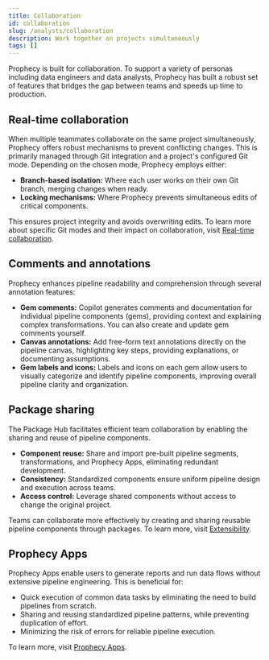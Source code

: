 ```yaml
---
title: Collaboration
id: collaboration
slug: /analysts/collaboration
description: Work together on projects simultaneously
tags: []
---
```


Prophecy is built for collaboration. To support a variety of personas including data engineers and data analysts, Prophecy has built a robust set of features that bridges the gap between teams and speeds up time to production.

## Real-time collaboration

When multiple teammates collaborate on the same project simultaneously, Prophecy offers robust mechanisms to prevent conflicting changes. This is primarily managed through Git integration and a project's configured Git mode. Depending on the chosen mode, Prophecy employs either:

- **Branch-based isolation:** Where each user works on their own Git branch, merging changes when ready.
- **Locking mechanisms:** Where Prophecy prevents simultaneous edits of critical components.

This ensures project integrity and avoids overwriting edits. To learn more about specific Git modes and their impact on collaboration, visit [Real-time collaboration](docs/core/development/collaboration/collaboration-modes.md).

## Comments and annotations

Prophecy enhances pipeline readability and comprehension through several annotation features:

- **Gem comments:** Copilot generates comments and documentation for individual pipeline components (gems), providing context and explaining complex transformations. You can also create and update gem comments yourself.
- **Canvas annotations:** Add free-form text annotations directly on the pipeline canvas, highlighting key steps, providing explanations, or documenting assumptions.
- **Gem labels and icons:** Labels and icons on each gem allow users to visually categorize and identify pipeline components, improving overall pipeline clarity and organization.

## Package sharing

The Package Hub facilitates efficient team collaboration by enabling the sharing and reuse of pipeline components.

- **Component reuse:** Share and import pre-built pipeline segments, transformations, and Prophecy Apps, eliminating redundant development.
- **Consistency:** Standardized components ensure uniform pipeline design and execution across teams.
- **Access control:** Leverage shared components without access to change the original project.

Teams can collaborate more effectively by creating and sharing reusable pipeline components through packages. To learn more, visit [Extensibility](docs/core/extensibility/extensibility.md).

## Prophecy Apps

Prophecy Apps enable users to generate reports and run data flows without extensive pipeline engineering. This is beneficial for:

- Quick execution of common data tasks by eliminating the need to build pipelines from scratch.
- Sharing and reusing standardized pipeline patterns, while preventing duplication of effort.
- Minimizing the risk of errors for reliable pipeline execution.

To learn more, visit [Prophecy Apps](docs/core/business-apps/business-apps.md).
